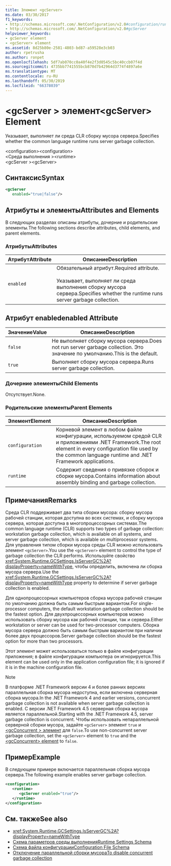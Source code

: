 ```yaml
---
title: Элемент <gcServer>
ms.date: 03/30/2017
f1_keywords:
- http://schemas.microsoft.com/.NetConfiguration/v2.0#configuration/runtime/gcServer
- http://schemas.microsoft.com/.NetConfiguration/v2.0#gcServer
helpviewer_keywords:
- gcServer element
- <gcServer> element
ms.assetid: 8d25b80e-2581-4803-bd87-a59528e3cb03
author: rpetrusha
ms.author: ronpet
ms.openlocfilehash: 5df7ab070cc0a40f4e2f3d0545c5bc40ccb07f4d
ms.sourcegitcommit: 4735bb7741555bcb870d7b42964d3774f4897a6e
ms.translationtype: MT
ms.contentlocale: ru-RU
ms.lasthandoff: 05/30/2019
ms.locfileid: "66378039"
---
```

# <a name="gcserver-element"></a><span data-ttu-id="824f3-102">\<gcServer > элемент</span><span class="sxs-lookup"><span data-stu-id="824f3-102">\<gcServer> Element</span></span>
<span data-ttu-id="824f3-103">Указывает, выполняет ли среда CLR сборку мусора сервера.</span><span class="sxs-lookup"><span data-stu-id="824f3-103">Specifies whether the common language runtime runs server garbage collection.</span></span>  
  
 <span data-ttu-id="824f3-104">\<configuration></span><span class="sxs-lookup"><span data-stu-id="824f3-104">\<configuration></span></span>  
<span data-ttu-id="824f3-105">\<Среда выполнения ></span><span class="sxs-lookup"><span data-stu-id="824f3-105">\<runtime></span></span>  
<span data-ttu-id="824f3-106">\<gcServer ></span><span class="sxs-lookup"><span data-stu-id="824f3-106">\<gcServer></span></span>  
  
## <a name="syntax"></a><span data-ttu-id="824f3-107">Синтаксис</span><span class="sxs-lookup"><span data-stu-id="824f3-107">Syntax</span></span>  
  
```xml  
<gcServer    
   enabled="true|false"/>  
```  
  
## <a name="attributes-and-elements"></a><span data-ttu-id="824f3-108">Атрибуты и элементы</span><span class="sxs-lookup"><span data-stu-id="824f3-108">Attributes and Elements</span></span>  
 <span data-ttu-id="824f3-109">В следующих разделах описаны атрибуты, дочерние и родительские элементы.</span><span class="sxs-lookup"><span data-stu-id="824f3-109">The following sections describe attributes, child elements, and parent elements.</span></span>  
  
### <a name="attributes"></a><span data-ttu-id="824f3-110">Атрибуты</span><span class="sxs-lookup"><span data-stu-id="824f3-110">Attributes</span></span>  
  
|<span data-ttu-id="824f3-111">Атрибут</span><span class="sxs-lookup"><span data-stu-id="824f3-111">Attribute</span></span>|<span data-ttu-id="824f3-112">Описание</span><span class="sxs-lookup"><span data-stu-id="824f3-112">Description</span></span>|  
|---------------|-----------------|  
|`enabled`|<span data-ttu-id="824f3-113">Обязательный атрибут.</span><span class="sxs-lookup"><span data-stu-id="824f3-113">Required attribute.</span></span><br /><br /> <span data-ttu-id="824f3-114">Указывает, выполняет ли среда выполнения сборку мусора сервера.</span><span class="sxs-lookup"><span data-stu-id="824f3-114">Specifies whether the runtime runs server garbage collection.</span></span>|  
  
## <a name="enabled-attribute"></a><span data-ttu-id="824f3-115">Атрибут enabled</span><span class="sxs-lookup"><span data-stu-id="824f3-115">enabled Attribute</span></span>  
  
|<span data-ttu-id="824f3-116">Значение</span><span class="sxs-lookup"><span data-stu-id="824f3-116">Value</span></span>|<span data-ttu-id="824f3-117">Описание</span><span class="sxs-lookup"><span data-stu-id="824f3-117">Description</span></span>|  
|-----------|-----------------|  
|`false`|<span data-ttu-id="824f3-118">Не выполняет сборку мусора сервера.</span><span class="sxs-lookup"><span data-stu-id="824f3-118">Does not run server garbage collection.</span></span> <span data-ttu-id="824f3-119">Это значение по умолчанию.</span><span class="sxs-lookup"><span data-stu-id="824f3-119">This is the default.</span></span>|  
|`true`|<span data-ttu-id="824f3-120">Выполняет сборку мусора сервера.</span><span class="sxs-lookup"><span data-stu-id="824f3-120">Runs server garbage collection.</span></span>|  
  
### <a name="child-elements"></a><span data-ttu-id="824f3-121">Дочерние элементы</span><span class="sxs-lookup"><span data-stu-id="824f3-121">Child Elements</span></span>  
 <span data-ttu-id="824f3-122">Отсутствует.</span><span class="sxs-lookup"><span data-stu-id="824f3-122">None.</span></span>  
  
### <a name="parent-elements"></a><span data-ttu-id="824f3-123">Родительские элементы</span><span class="sxs-lookup"><span data-stu-id="824f3-123">Parent Elements</span></span>  
  
|<span data-ttu-id="824f3-124">Элемент</span><span class="sxs-lookup"><span data-stu-id="824f3-124">Element</span></span>|<span data-ttu-id="824f3-125">Описание</span><span class="sxs-lookup"><span data-stu-id="824f3-125">Description</span></span>|  
|-------------|-----------------|  
|`configuration`|<span data-ttu-id="824f3-126">Корневой элемент в любом файле конфигурации, используемом средой CLR и приложениями .NET Framework.</span><span class="sxs-lookup"><span data-stu-id="824f3-126">The root element in every configuration file used by the common language runtime and .NET Framework applications.</span></span>|  
|`runtime`|<span data-ttu-id="824f3-127">Содержит сведения о привязке сборок и сборке мусора.</span><span class="sxs-lookup"><span data-stu-id="824f3-127">Contains information about assembly binding and garbage collection.</span></span>|  
  
## <a name="remarks"></a><span data-ttu-id="824f3-128">Примечания</span><span class="sxs-lookup"><span data-stu-id="824f3-128">Remarks</span></span>  
 <span data-ttu-id="824f3-129">Среда CLR поддерживает два типа сборки мусора: сборку мусора рабочей станции, которая доступна во всех системах, и сборку мусора сервера, которая доступна в многопроцессорных системах.</span><span class="sxs-lookup"><span data-stu-id="824f3-129">The common language runtime (CLR) supports two types of garbage collection: workstation garbage collection, which is available on all systems, and server garbage collection, which is available on multiprocessor systems.</span></span> <span data-ttu-id="824f3-130">Для управления типом сборки мусора среды CLR можно использовать элемент `<gcServer>`.</span><span class="sxs-lookup"><span data-stu-id="824f3-130">You use the `<gcServer>` element to control the type of garbage collection the CLR performs.</span></span> <span data-ttu-id="824f3-131">Используйте свойство <xref:System.Runtime.GCSettings.IsServerGC%2A?displayProperty=nameWithType>, чтобы определить, включена ли сборка мусора сервера.</span><span class="sxs-lookup"><span data-stu-id="824f3-131">Use the <xref:System.Runtime.GCSettings.IsServerGC%2A?displayProperty=nameWithType> property to determine if server garbage collection is enabled.</span></span>  
  
 <span data-ttu-id="824f3-132">Для однопроцессорных компьютеров сборка мусора рабочей станции по умолчанию должна быть самым быстрым вариантом.</span><span class="sxs-lookup"><span data-stu-id="824f3-132">For single-processor computers, the default workstation garbage collection should be the fastest option.</span></span> <span data-ttu-id="824f3-133">Для двухпроцессорных компьютеров можно использовать сборку мусора как рабочей станции, так и сервера.</span><span class="sxs-lookup"><span data-stu-id="824f3-133">Either workstation or server can be used for two-processor computers.</span></span> <span data-ttu-id="824f3-134">Сборка мусора сервера должно быть самым быстрым вариантом при наличии более двух процессоров.</span><span class="sxs-lookup"><span data-stu-id="824f3-134">Server garbage collection should be the fastest option for more than two processors.</span></span>  
  
 <span data-ttu-id="824f3-135">Этот элемент может использоваться только в файле конфигурации приложения; в файле конфигурации компьютера он игнорируется.</span><span class="sxs-lookup"><span data-stu-id="824f3-135">This element can be used only in the application configuration file; it is ignored if it is in the machine configuration file.</span></span>  
  
> [!NOTE]
>  <span data-ttu-id="824f3-136">В платформе .NET Framework версии 4 и более ранних версиях параллельная сборка мусора недоступна, если включена серверная сборка мусора.</span><span class="sxs-lookup"><span data-stu-id="824f3-136">In the .NET Framework 4 and earlier versions, concurrent garbage collection is not available when server garbage collection is enabled.</span></span> <span data-ttu-id="824f3-137">С версии .NET Framework 4.5 серверная сборка мусора является параллельной.</span><span class="sxs-lookup"><span data-stu-id="824f3-137">Starting with the .NET Framework 4.5, server garbage collection is concurrent.</span></span> <span data-ttu-id="824f3-138">Чтобы использовать непараллельной серверной сборки мусора, задайте `<gcServer>` элемент `true` и [ \<gcConcurrent > элемент](../../../../../docs/framework/configure-apps/file-schema/runtime/gcconcurrent-element.md) для `false`.</span><span class="sxs-lookup"><span data-stu-id="824f3-138">To use non-concurrent server garbage collection, set the `<gcServer>` element to `true` and the [\<gcConcurrent> element](../../../../../docs/framework/configure-apps/file-schema/runtime/gcconcurrent-element.md) to `false`.</span></span>  
  
## <a name="example"></a><span data-ttu-id="824f3-139">Пример</span><span class="sxs-lookup"><span data-stu-id="824f3-139">Example</span></span>  
 <span data-ttu-id="824f3-140">В следующем примере включается параллельная сборка мусора сервера.</span><span class="sxs-lookup"><span data-stu-id="824f3-140">The following example enables server garbage collection.</span></span>  
  
```xml  
<configuration>  
   <runtime>  
      <gcServer enabled="true"/>  
   </runtime>  
</configuration>  
```  
  
## <a name="see-also"></a><span data-ttu-id="824f3-141">См. также</span><span class="sxs-lookup"><span data-stu-id="824f3-141">See also</span></span>

- <xref:System.Runtime.GCSettings.IsServerGC%2A?displayProperty=nameWithType>
- [<span data-ttu-id="824f3-142">Схема параметров среды выполнения</span><span class="sxs-lookup"><span data-stu-id="824f3-142">Runtime Settings Schema</span></span>](../../../../../docs/framework/configure-apps/file-schema/runtime/index.md)
- [<span data-ttu-id="824f3-143">Схема файла конфигурации</span><span class="sxs-lookup"><span data-stu-id="824f3-143">Configuration File Schema</span></span>](../../../../../docs/framework/configure-apps/file-schema/index.md)
- [<span data-ttu-id="824f3-144">Отключение параллельной сборки мусора</span><span class="sxs-lookup"><span data-stu-id="824f3-144">To disable concurrent garbage collection</span></span>](gcconcurrent-element.md#to-disable-background-garbage-collection)

